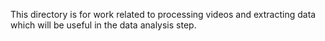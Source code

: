 This directory is for work related to processing videos and extracting data which will be useful in the data analysis step.
